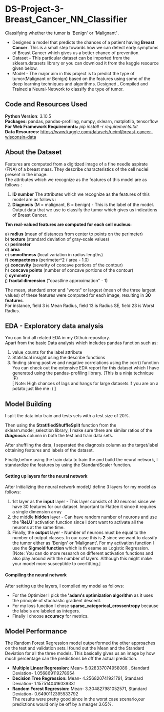 # DS-Project-3-Breast_Cancer_NN_Classifier
Classifying whether the tumor is 'Benign' or 'Malignant' . 

* Designed a model that predicts the chances of a patient having **Breast Cancer**. This is a small step towards how we can detect early symptoms of Breast Cancer which gives us a better chance of prevention.
* Dataset - This particular dataset can be imported from the sklearn.datasets library or you can download it from the kaggle resource given below.
* Model - The major aim in this project is to predict the type of tumor(Malignant or Benign) based on the features using some of the deep learning techniques and algorithms. Designed , Compiled and Trained a Neural-Network to classify the type of tumor.

## Code and Resources Used ##
**Python Version:** 3.10.5 <br />
**Packages:** pandas, pandas-profiling, numpy, sklearn, matplotlib, tensorflow <br />
**For Web Framework Requirements:** _pip install -r requirements.txt_ <br />
**Data Resources:** <https://www.kaggle.com/datasets/uciml/breast-cancer-wisconsin-data>

## About the Dataset ##
Features are computed from a digitized image of a fine needle aspirate (FNA) of a breast mass. They describe characteristics of the cell nuclei present in the image. <br />
The attributes which we recognize as the features of this model are as follows : <br />
1. **ID number**
The attributes which we recognize as the features of this model are as follows : <br />
2. **Diagnosis** (M = malignant, B = benign) - This is the label of the model. Output data that we use to classify the tumor which gives us indications of Breast Cancer. <br />

**Ten real-valued features are computed for each cell nucleus:**

a) **radius** (mean of distances from center to points on the perimeter) <br />
b) **texture** (standard deviation of gray-scale values) <br />
c) **perimeter** <br />
d) **area** <br />
e) **smoothness** (local variation in radius lengths) <br />
f) **compactness** (perimeter^2 / area - 1.0) <br />
g) **concavity** (severity of concave portions of the contour) <br />
h) **concave points** (number of concave portions of the contour) <br />
i) **symmetry** <br />
j) **fractal dimension** ("coastline approximation" - 1) <br />

The mean, standard error and "worst" or largest (mean of the three
largest values) of these features were computed for each image,
resulting in **30 features**. <br />
For instance, field 3 is Mean Radius, field
13 is Radius SE, field 23 is Worst Radius.

## EDA - Exploratory data analysis ## 
You can find all related EDA in my Github repository. <br />
Apart from the basic Data analysis which includes pandas function such as: <br />
1. value_counts for the label attribute <br /> 
2. Statistical insight using the describe functions <br /> 
3. finding strong postive and negative correlations using the corr() function <br />
You can check out the extensive EDA report for this dataset which I have generated using the pandas-profiling library. (This is a ninja technique :P) <br />
[ Note: High chances of lags and hangs for large datasets if you are on a potato just like me :) ]


## Model Building ##
I split the data into train and tests sets with a test size of 20%.

Then using the **StratifiedShuffleSplit** function from the sklearn.model_selection library, I make sure there are similar ratios of the ***Diagnosis*** column in both the test and train data sets.

After shuffling the data, I seperated the diagnosis column as the target/label obtaining features and labels of the dataset.

Finally,before using the train data to train the and build the neural network, I standardize the features by using the StandardScaler function.

#### Setting up layers for the neural network ####

After Initializing the neural network model,I define 3 layers for my model as follows:
1. 1st layer as the **input** layer - This layer consists of 30 neurons since we have 30 features for our dataset. Important to Flatten it since it requires a single dimension array  
2. the middle **hidden** layer - Can have random number of neurons and use the **'ReLU'** activation function since I dont want to activate all the neurons at the same time. 
3. Finally, the **output** layer - Number of neurons must be equal to the number of output classes. In our case this is **2** since we want to classify the tumor either as 'Benign' or 'Malignant'. For my activation function I use the **Sigmoid function** which is th esame as Logistic Regression.
[Note: You can do more research on different activation functions and also play around with the number of layers. Although this might make your model more susceptible to overfitting.]    
#### Compiling the neural network  ####

After setting up the layers, I compiled my model as follows:
* For the Optimizer I pick the **'adam's optimization algorithm** as it uses the principle of stochastic gradient descent.
* For my loss function I chose **sparse_categorical_crossentropy** because the labels are labeled as integers.
* Finally I choose **accuracy** for metrics.



## Model Performance ##
The Random Forest Regression model outperformed the other approaches on the test and validation sets.I found out the Mean and the Standard Deviation for all the three models. This basically gives us an image by how much percentage can the predictions be off the actual prediction.
* **Multiple Linear Regression:**   Mean- 5.028337074958086 , Standard Deviation- 1.056869119278954
* **Decision Tree Regression:** Mean- 4.256820741921791,
   Standard Deviation- 1.1575140416039331
* **Random Forest Regression:** Mean- 3.304827981052571, 
   Standard Deviation- 0.6490112395533792 <br />
The results were pretty good since in the worst case scenario,our predictions would only be off by a meager 3.65%.
